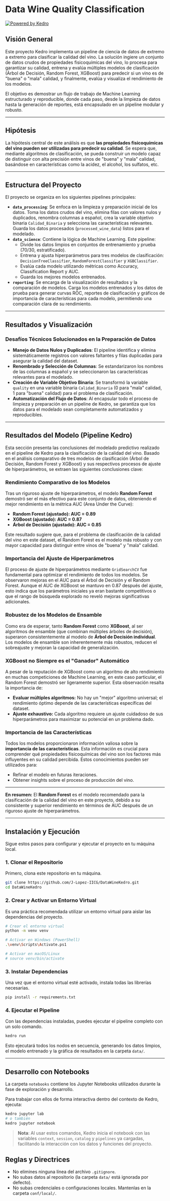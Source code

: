 # Data Wine Quality Classification

[![Powered by Kedro](https://img.shields.io/badge/powered_by-kedro-ffc900?logo=kedro)](https://kedro.org)

## Visión General

Este proyecto Kedro implementa un pipeline de ciencia de datos de extremo a extremo para clasificar la calidad del vino. La solución ingiere un conjunto de datos crudos de propiedades fisicoquímicas del vino, lo procesa para garantizar su calidad, entrena y evalúa múltiples modelos de clasificación (Árbol de Decisión, Random Forest, XGBoost) para predecir si un vino es de "buena" o "mala" calidad, y finalmente, evalúa y visualiza el rendimiento de los modelos.

El objetivo es demostrar un flujo de trabajo de Machine Learning estructurado y reproducible, donde cada paso, desde la limpieza de datos hasta la generación de reportes, está encapsulado en un pipeline modular y robusto.

---

## Hipótesis

La hipótesis central de este análisis es que **las propiedades fisicoquímicas del vino pueden ser utilizadas para predecir su calidad**. Se espera que, mediante algoritmos de clasificación, se pueda construir un modelo capaz de distinguir con alta precisión entre vinos de "buena" y "mala" calidad, basándose en características como la acidez, el alcohol, los sulfatos, etc.

---
## Estructura del Proyecto

El proyecto se organiza en los siguientes pipelines principales:

*   **`data_processing`**: Se enfoca en la limpieza y preparación inicial de los datos. Toma los datos crudos del vino, elimina filas con valores nulos y duplicados, renombra columnas a español, crea la variable objetivo binaria `Calidad_Binaria` y selecciona las características relevantes. Guarda los datos procesados (`processed_wine_data`) listos para el modelado.
*   **`data_science`**: Contiene la lógica de Machine Learning. Este pipeline:
    *   Divide los datos limpios en conjuntos de entrenamiento y prueba (70/30, estratificado).
    *   Entrena y ajusta hiperparámetros para tres modelos de clasificación: `DecisionTreeClassifier`, `RandomForestClassifier` y `XGBClassifier`.
    *   Evalúa cada modelo utilizando métricas como Accuracy, Classification Report y AUC.
    *   Guarda los mejores modelos entrenados.
*   **`reporting`**: Se encarga de la visualización de resultados y la comparación de modelos. Carga los modelos entrenados y los datos de prueba para generar curvas ROC, reportes de clasificación y gráficos de importancia de características para cada modelo, permitiendo una comparación clara de su rendimiento.

---

## Resultados y Visualización

### Desafíos Técnicos Solucionados en la Preparación de Datos

*   **Manejo de Datos Nulos y Duplicados**: El pipeline identifica y elimina sistemáticamente registros con valores faltantes y filas duplicadas para asegurar la calidad del dataset.
*   **Renombrado y Selección de Columnas**: Se estandarizaron los nombres de las columnas a español y se seleccionaron las características relevantes para el modelado.
*   **Creación de Variable Objetivo Binaria**: Se transformó la variable `quality` en una variable binaria `Calidad_Binaria` (0 para "mala" calidad, 1 para "buena" calidad) para el problema de clasificación.
*   **Automatización del Flujo de Datos**: Al encapsular todo el proceso de limpieza y preparación en un pipeline de Kedro, se garantiza que los datos para el modelado sean completamente automatizados y reproducibles.

---

## Resultados del Modelo (Pipeline Kedro)

Esta sección presenta las conclusiones del modelado predictivo realizado en el pipeline de Kedro para la clasificación de la calidad del vino. Basado en el análisis comparativo de tres modelos de clasificación (Árbol de Decisión, Random Forest y XGBoost) y sus respectivos procesos de ajuste de hiperparámetros, se extraen las siguientes conclusiones clave:

### Rendimiento Comparativo de los Modelos

Tras un riguroso ajuste de hiperparámetros, el modelo **Random Forest** demostró ser el más efectivo para este conjunto de datos, obteniendo el mejor rendimiento en la métrica AUC (Area Under the Curve):

*   **Random Forest (ajustado): AUC = 0.89**
*   **XGBoost (ajustado): AUC = 0.87**
*   **Árbol de Decisión (ajustado): AUC = 0.85**

Este resultado sugiere que, para el problema de clasificación de la calidad del vino en este dataset, el Random Forest es el modelo más robusto y con mayor capacidad para distinguir entre vinos de "buena" y "mala" calidad.

### Importancia del Ajuste de Hiperparámetros

El proceso de ajuste de hiperparámetros mediante `GridSearchCV` fue fundamental para optimizar el rendimiento de todos los modelos. Se observaron mejoras en el AUC para el Árbol de Decisión y el Random Forest. Aunque el AUC de XGBoost se mantuvo en 0.87 después del ajuste, esto indica que los parámetros iniciales ya eran bastante competitivos o que el rango de búsqueda explorado no reveló mejoras significativas adicionales.

### Robustez de los Modelos de Ensamble

Como era de esperar, tanto **Random Forest** como **XGBoost**, al ser algoritmos de ensamble (que combinan múltiples árboles de decisión), superaron consistentemente al modelo de **Árbol de Decisión individual**. Los modelos de ensamble son inherentemente más robustos, reducen el sobreajuste y mejoran la capacidad de generalización.

### XGBoost no Siempre es el "Ganador" Automático

A pesar de la reputación de XGBoost como un algoritmo de alto rendimiento en muchas competiciones de Machine Learning, en este caso particular, el Random Forest demostró ser ligeramente superior. Esta observación resalta la importancia de:

*   **Evaluar múltiples algoritmos:** No hay un "mejor" algoritmo universal; el rendimiento óptimo depende de las características específicas del dataset.
*   **Ajuste exhaustivo:** Cada algoritmo requiere un ajuste cuidadoso de sus hiperparámetros para maximizar su potencial en un problema dado.

### Importancia de las Características

Todos los modelos proporcionaron información valiosa sobre la **importancia de las características**. Esta información es crucial para comprender qué propiedades fisicoquímicas del vino son los factores más influyentes en su calidad percibida. Estos conocimientos pueden ser utilizados para:

*   Refinar el modelo en futuras iteraciones.
*   Obtener insights sobre el proceso de producción del vino.

---

**En resumen:** El **Random Forest** es el modelo recomendado para la clasificación de la calidad del vino en este proyecto, debido a su consistente y superior rendimiento en términos de AUC después de un riguroso ajuste de hiperparámetros.

---

## Instalación y Ejecución

Sigue estos pasos para configurar y ejecutar el proyecto en tu máquina local.

### 1. Clonar el Repositorio

Primero, clona este repositorio en tu máquina.

```bash
git clone https://github.com/J-Lopez-IICG/DataWineKedro.git
cd DataWineKedro
```

### 2. Crear y Activar un Entorno Virtual

Es una práctica recomendada utilizar un entorno virtual para aislar las dependencias del proyecto.

```bash
# Crear el entorno virtual
python -m venv venv

# Activar en Windows (PowerShell)
.\venv\Scripts\Activate.ps1

# Activar en macOS/Linux
# source venv/bin/activate
```

### 3. Instalar Dependencias

Una vez que el entorno virtual esté activado, instala todas las librerías necesarias.

```bash
pip install -r requirements.txt
```

### 4. Ejecutar el Pipeline

Con las dependencias instaladas, puedes ejecutar el pipeline completo con un solo comando.

```bash
kedro run
```

Esto ejecutará todos los nodos en secuencia, generando los datos limpios, el modelo entrenado y la gráfica de resultados en la carpeta `data/`.

---

## Desarrollo con Notebooks

La carpeta `notebooks` contiene los Jupyter Notebooks utilizados durante la fase de exploración y desarrollo.

Para trabajar con ellos de forma interactiva dentro del contexto de Kedro, ejecuta:

```bash
kedro jupyter lab
# o también
kedro jupyter notebook
```

> **Nota**: Al usar estos comandos, Kedro inicia el notebook con las variables `context`, `session`, `catalog` y `pipelines` ya cargadas, facilitando la interacción con los datos y funciones del proyecto.

## Reglas y Directrices

*   No elimines ninguna línea del archivo `.gitignore`.
*   No subas datos al repositorio (la carpeta `data/` está ignorada por defecto).
*   No subas credenciales o configuraciones locales. Mantenlas en la carpeta `conf/local/`.
